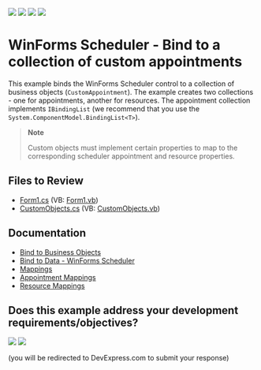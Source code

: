 <!-- default badges list -->
![](https://img.shields.io/endpoint?url=https://codecentral.devexpress.com/api/v1/VersionRange/128633828/24.2.1%2B)
[![](https://img.shields.io/badge/Open_in_DevExpress_Support_Center-FF7200?style=flat-square&logo=DevExpress&logoColor=white)](https://supportcenter.devexpress.com/ticket/details/E750)
[![](https://img.shields.io/badge/📖_How_to_use_DevExpress_Examples-e9f6fc?style=flat-square)](https://docs.devexpress.com/GeneralInformation/403183)
[![](https://img.shields.io/badge/💬_Leave_Feedback-feecdd?style=flat-square)](#does-this-example-address-your-development-requirementsobjectives)
<!-- default badges end -->
# WinForms Scheduler - Bind to a collection of custom appointments

This example binds the WinForms Scheduler control to a collection of business objects (`CustomAppointment`). The example creates two collections - one for appointments, another for resources. The appointment collection implements `IBindingList` (we recommend that you use the `System.ComponentModel.BindingList<T>`).

> **Note**
>
> Custom objects must implement certain properties to map to the corresponding scheduler appointment and resource properties.


## Files to Review

* [Form1.cs](./CS/CustomObjectsBinding/Form1.cs) (VB: [Form1.vb](./VB/CustomObjectsBinding/Form1.vb))
* [CustomObjects.cs](./CS/CustomObjectsBinding/CustomObjects.cs) (VB: [CustomObjects.vb](./VB/CustomObjectsBinding/CustomObjects.vb))


## Documentation

* [Bind to Business Objects](https://docs.devexpress.com/WindowsForms/9606/controls-and-libraries/scheduler/data-binding/data-sources/business-objects)
* [Bind to Data - WinForms Scheduler](https://docs.devexpress.com/WindowsForms/8386/controls-and-libraries/scheduler/data-binding)
* [Mappings](https://docs.devexpress.com/WindowsForms/15468/controls-and-libraries/scheduler/data-binding/mappings)
* [Appointment Mappings](https://docs.devexpress.com/WindowsForms/17132/controls-and-libraries/scheduler/data-binding/mappings/appointment-mappings)
* [Resource Mappings](https://docs.devexpress.com/WindowsForms/17133/controls-and-libraries/scheduler/data-binding/mappings/resource-mappings)
<!-- feedback -->
## Does this example address your development requirements/objectives?

[<img src="https://www.devexpress.com/support/examples/i/yes-button.svg"/>](https://www.devexpress.com/support/examples/survey.xml?utm_source=github&utm_campaign=winforms-scheduler-bind-to-custom-objects&~~~was_helpful=yes) [<img src="https://www.devexpress.com/support/examples/i/no-button.svg"/>](https://www.devexpress.com/support/examples/survey.xml?utm_source=github&utm_campaign=winforms-scheduler-bind-to-custom-objects&~~~was_helpful=no)

(you will be redirected to DevExpress.com to submit your response)
<!-- feedback end -->
